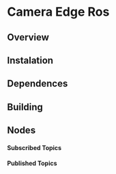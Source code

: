 # Camera Edge Ros

## Overview

## Instalation

## Dependences

## Building


## Nodes

#### Subscribed Topics


#### Published Topics

